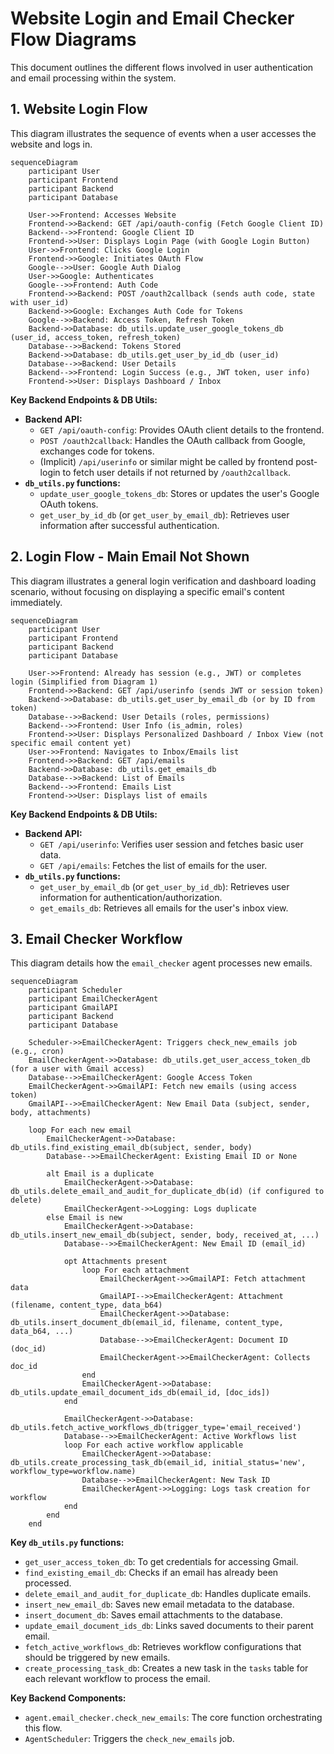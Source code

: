 # Website Login and Email Checker Flow Diagrams

This document outlines the different flows involved in user authentication and email processing within the system.

## 1. Website Login Flow

This diagram illustrates the sequence of events when a user accesses the website and logs in.

```mermaid
sequenceDiagram
    participant User
    participant Frontend
    participant Backend
    participant Database

    User->>Frontend: Accesses Website
    Frontend->>Backend: GET /api/oauth-config (Fetch Google Client ID)
    Backend-->>Frontend: Google Client ID
    Frontend->>User: Displays Login Page (with Google Login Button)
    User->>Frontend: Clicks Google Login
    Frontend->>Google: Initiates OAuth Flow
    Google-->>User: Google Auth Dialog
    User->>Google: Authenticates
    Google-->>Frontend: Auth Code
    Frontend->>Backend: POST /oauth2callback (sends auth code, state with user_id)
    Backend->>Google: Exchanges Auth Code for Tokens
    Google-->>Backend: Access Token, Refresh Token
    Backend->>Database: db_utils.update_user_google_tokens_db (user_id, access_token, refresh_token)
    Database-->>Backend: Tokens Stored
    Backend->>Database: db_utils.get_user_by_id_db (user_id)
    Database-->>Backend: User Details
    Backend-->>Frontend: Login Success (e.g., JWT token, user info)
    Frontend->>User: Displays Dashboard / Inbox
```

**Key Backend Endpoints & DB Utils:**

*   **Backend API:**
    *   `GET /api/oauth-config`: Provides OAuth client details to the frontend.
    *   `POST /oauth2callback`: Handles the OAuth callback from Google, exchanges code for tokens.
    *   (Implicit) `/api/userinfo` or similar might be called by frontend post-login to fetch user details if not returned by `/oauth2callback`.
*   **`db_utils.py` functions:**
    *   `update_user_google_tokens_db`: Stores or updates the user's Google OAuth tokens.
    *   `get_user_by_id_db` (or `get_user_by_email_db`): Retrieves user information after successful authentication.

## 2. Login Flow - Main Email Not Shown

This diagram illustrates a general login verification and dashboard loading scenario, without focusing on displaying a specific email's content immediately.

```mermaid
sequenceDiagram
    participant User
    participant Frontend
    participant Backend
    participant Database

    User->>Frontend: Already has session (e.g., JWT) or completes login (Simplified from Diagram 1)
    Frontend->>Backend: GET /api/userinfo (sends JWT or session token)
    Backend->>Database: db_utils.get_user_by_email_db (or by ID from token)
    Database-->>Backend: User Details (roles, permissions)
    Backend-->>Frontend: User Info (is_admin, roles)
    Frontend->>User: Displays Personalized Dashboard / Inbox View (not specific email content yet)
    User->>Frontend: Navigates to Inbox/Emails list
    Frontend->>Backend: GET /api/emails
    Backend->>Database: db_utils.get_emails_db
    Database-->>Backend: List of Emails
    Backend-->>Frontend: Emails List
    Frontend->>User: Displays list of emails
```

**Key Backend Endpoints & DB Utils:**

*   **Backend API:**
    *   `GET /api/userinfo`: Verifies user session and fetches basic user data.
    *   `GET /api/emails`: Fetches the list of emails for the user.
*   **`db_utils.py` functions:**
    *   `get_user_by_email_db` (or `get_user_by_id_db`): Retrieves user information for authentication/authorization.
    *   `get_emails_db`: Retrieves all emails for the user's inbox view.

## 3. Email Checker Workflow

This diagram details how the `email_checker` agent processes new emails.

```mermaid
sequenceDiagram
    participant Scheduler
    participant EmailCheckerAgent
    participant GmailAPI
    participant Backend
    participant Database

    Scheduler->>EmailCheckerAgent: Triggers check_new_emails job (e.g., cron)
    EmailCheckerAgent->>Database: db_utils.get_user_access_token_db (for a user with Gmail access)
    Database-->>EmailCheckerAgent: Google Access Token
    EmailCheckerAgent->>GmailAPI: Fetch new emails (using access token)
    GmailAPI-->>EmailCheckerAgent: New Email Data (subject, sender, body, attachments)

    loop For each new email
        EmailCheckerAgent->>Database: db_utils.find_existing_email_db(subject, sender, body)
        Database-->>EmailCheckerAgent: Existing Email ID or None

        alt Email is a duplicate
            EmailCheckerAgent->>Database: db_utils.delete_email_and_audit_for_duplicate_db(id) (if configured to delete)
            EmailCheckerAgent->>Logging: Logs duplicate
        else Email is new
            EmailCheckerAgent->>Database: db_utils.insert_new_email_db(subject, sender, body, received_at, ...)
            Database-->>EmailCheckerAgent: New Email ID (email_id)

            opt Attachments present
                loop For each attachment
                    EmailCheckerAgent->>GmailAPI: Fetch attachment data
                    GmailAPI-->>EmailCheckerAgent: Attachment (filename, content_type, data_b64)
                    EmailCheckerAgent->>Database: db_utils.insert_document_db(email_id, filename, content_type, data_b64, ...)
                    Database-->>EmailCheckerAgent: Document ID (doc_id)
                    EmailCheckerAgent->>EmailCheckerAgent: Collects doc_id
                end
                EmailCheckerAgent->>Database: db_utils.update_email_document_ids_db(email_id, [doc_ids])
            end

            EmailCheckerAgent->>Database: db_utils.fetch_active_workflows_db(trigger_type='email_received')
            Database-->>EmailCheckerAgent: Active Workflows list
            loop For each active workflow applicable
                EmailCheckerAgent->>Database: db_utils.create_processing_task_db(email_id, initial_status='new', workflow_type=workflow.name)
                Database-->>EmailCheckerAgent: New Task ID
                EmailCheckerAgent->>Logging: Logs task creation for workflow
            end
        end
    end
```

**Key `db_utils.py` functions:**

*   `get_user_access_token_db`: To get credentials for accessing Gmail.
*   `find_existing_email_db`: Checks if an email has already been processed.
*   `delete_email_and_audit_for_duplicate_db`: Handles duplicate emails.
*   `insert_new_email_db`: Saves new email metadata to the database.
*   `insert_document_db`: Saves email attachments to the database.
*   `update_email_document_ids_db`: Links saved documents to their parent email.
*   `fetch_active_workflows_db`: Retrieves workflow configurations that should be triggered by new emails.
*   `create_processing_task_db`: Creates a new task in the `tasks` table for each relevant workflow to process the email.

**Key Backend Components:**

*   `agent.email_checker.check_new_emails`: The core function orchestrating this flow.
*   `AgentScheduler`: Triggers the `check_new_emails` job.
